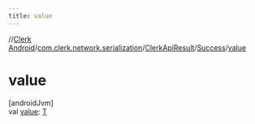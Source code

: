 ```yaml
---
title: value
---
```

//[Clerk Android](../../../../index.html)/[com.clerk.network.serialization](../../index.html)/[ClerkApiResult](../index.html)/[Success](index.html)/[value](value.html)



# value



[androidJvm]\
val [value](value.html): [T](index.html)




